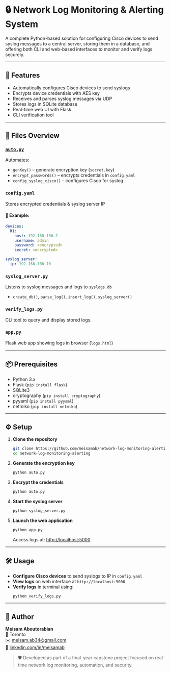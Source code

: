 # 🔒 Network Log Monitoring & Alerting System

A complete Python-based solution for configuring Cisco devices to send syslog messages to a central server, storing them in a database, and offering both CLI and web-based interfaces to monitor and verify logs securely.

---

## 🧩 Features

- Automatically configures Cisco devices to send syslogs  
- Encrypts device credentials with AES key  
- Receives and parses syslog messages via UDP  
- Stores logs in SQLite database  
- Real-time web UI with Flask  
- CLI verification tool  

---

## 📁 Files Overview

### [`auto.py`](./auto.py)
Automates:
- `genKey()` – generate encryption key (`secret.key`)
- `encrypt_passwords()` – encrypts credentials in `config.yaml`
- `config_syslog_cisco()` – configures Cisco for syslog

### `config.yaml`
Stores encrypted credentials & syslog server IP

#### 📄 Example:
```yaml
devices:
  R1:
    host: 192.168.100.2
    username: admin
    password: <encrypted>
    secret: <encrypted>

syslog_server:
  ip: 192.168.100.10
```

### `syslog_server.py`
Listens to syslog messages and logs to `syslogs.db`
- `create_db()`, `parse_log()`, `insert_log()`, `syslog_server()`

### `verify_logs.py`
CLI tool to query and display stored logs.

### `app.py`
Flask web app showing logs in browser (`logs.html`)

---

## 📦 Prerequisites

- Python 3.x  
- Flask (`pip install flask`)  
- SQLite3  
- cryptography (`pip install cryptography`)  
- pyyaml (`pip install pyyaml`)  
- netmiko (`pip install netmiko`)  

---

## ⚙️ Setup

1. **Clone the repository**
   ```bash
   git clone https://github.com/meisamab/network-log-monitoring-alerting.git
   cd network-log-monitoring-alerting
   ```

2. **Generate the encryption key**
   ```bash
   python auto.py
   ```

3. **Encrypt the credentials**
   ```bash
   python auto.py
   ```

4. **Start the syslog server**
   ```bash
   python syslog_server.py
   ```

5. **Launch the web application**
   ```bash
   python app.py
   ```
   Access logs at: [http://localhost:5000](http://localhost:5000)

---

## 🛠️ Usage

- **Configure Cisco devices** to send syslogs to IP in `config.yaml`  
- **View logs** on web interface at `http://localhost:5000`  
- **Verify logs** in terminal using:
  ```bash
  python verify_logs.py
  ```

---

## 👤 Author

**Meisam Aboutorabian**  
📍 Toronto  
✉️ meisam.ab34@gmail.com  
🔗 [linkedin.com/in/meisamab](https://linkedin.com/in/meisamab)

> 🛡️ Developed as part of a final-year capstone project focused on real-time network log monitoring, automation, and security.
